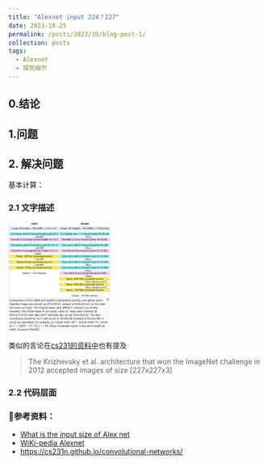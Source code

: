 ```yaml
---
title: "Alexnet input 224？227"
date: 2023-10-25
permalink: /posts/2023/10/blog-post-1/
collection: posts
tags:
  - Alexnet
  - 探究细节
---
```

## 0.结论 

> 


## 1.问题

## 2. 解决问题
基本计算：

### 2.1 文字描述
<img src="https://raw.githubusercontent.com/CastleDream/CastleDream.github.io/master/images/2023-10-25/1_1_wiki.png" width="40%"/>

类似的言论在[cs231的资料中](https://cs231n.github.io/convolutional-networks/)也有提及
> The Krizhevsky et al. architecture that won the ImageNet challenge in 2012 accepted images of size [227x227x3]

### 2.2 代码层面




### 🔗参考资料：
+ [What is the input size of Alex net](https://datascience.stackexchange.com/questions/29245/what-is-the-input-size-of-alex-net)
+ [WiKi-pedia Alexnet](https://en.wikipedia.org/wiki/AlexNet)
+ <https://cs231n.github.io/convolutional-networks/>

